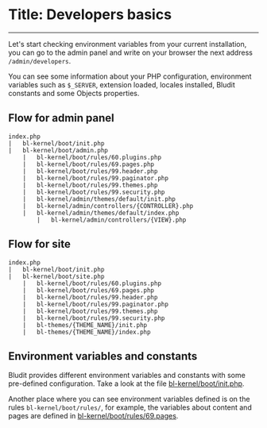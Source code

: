 # Title: Developers basics
<!-- Position: 1 -->
---
Let's start checking environment variables from your current installation, you can go to the admin panel and write on your browser the next address `/admin/developers`.

You can see some information about your PHP configuration, environment variables such as `$_SERVER`, extension loaded, locales installed, Bludit constants and some Objects properties.

## Flow for admin panel
```
index.php
|	bl-kernel/boot/init.php
|	bl-kernel/boot/admin.php
	|	bl-kernel/boot/rules/60.plugins.php
	|	bl-kernel/boot/rules/69.pages.php
	|	bl-kernel/boot/rules/99.header.php
	|	bl-kernel/boot/rules/99.paginator.php
	|	bl-kernel/boot/rules/99.themes.php
	|	bl-kernel/boot/rules/99.security.php
	|	bl-kernel/admin/themes/default/init.php
	|	bl-kernel/admin/controllers/{CONTROLLER}.php
	|	bl-kernel/admin/themes/default/index.php
		|	bl-kernel/admin/controllers/{VIEW}.php
```

## Flow for site
```
index.php
|	bl-kernel/boot/init.php
|	bl-kernel/boot/site.php
	|	bl-kernel/boot/rules/60.plugins.php
	|	bl-kernel/boot/rules/69.pages.php
	|	bl-kernel/boot/rules/99.header.php
	|	bl-kernel/boot/rules/99.paginator.php
	|	bl-kernel/boot/rules/99.themes.php
	|	bl-kernel/boot/rules/99.security.php
	|	bl-themes/{THEME_NAME}/init.php
	|	bl-themes/{THEME_NAME}/index.php
```

## Environment variables and constants
Bludit provides different environment variables and constants with some pre-defined configuration. Take a look at the file [bl-kernel/boot/init.php](https://github.com/bludit/bludit/blob/master/bl-kernel/boot/init.php).

Another place where you can see environment variables defined is on the rules `bl-kernel/boot/rules/`, for example, the variables about content and pages are defined in [bl-kernel/boot/rules/69.pages](https://github.com/bludit/bludit/blob/master/bl-kernel/boot/init.php).